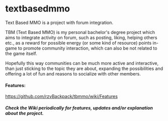 # textbasedmmo
Text Based MMO is a project with forum integration.

TBM (Text Based MMO) is my personal bachelor's degree project which aims to integrate activity on forum, such as posting, liking, helping others etc., as a reward for possible energy (or some kind of resource) points in-game to promote community interaction, which can also be not related to the game itself.

Hopefully this way communities can be much more active and interactive, than just sticking to the topic they are about, expanding the possibilities and offering a lot of fun and reasons to socialize with other members.

#### Features:
https://github.com/rzvBackpack/tbmmo/wiki/Features

##### Check the Wiki periodically for features, updates and/or explanation about the project.
